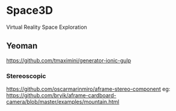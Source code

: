 # Space3D
Virtual Reality Space Exploration


## Yeoman

https://github.com/tmaximini/generator-ionic-gulp

### Stereoscopic

https://github.com/oscarmarinmiro/aframe-stereo-component
eg: https://github.com/bryik/aframe-cardboard-camera/blob/master/examples/mountain.html